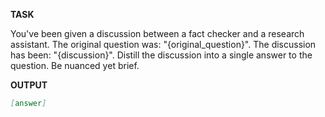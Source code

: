 **TASK**

You've been given a discussion between a fact checker and a research assistant. The original question was: "{original_question}". The discussion has been: "{discussion}". Distill the discussion into a single answer to the question. Be nuanced yet brief.

**OUTPUT**

```markdown
[answer]
```
